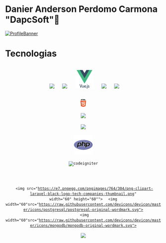 # Danier Anderson Perdomo Carmona "DapcSoft"👋

[![ProfileBanner](https://github.com/Davekibh/Davekibh/blob/main/Images/Banner%20Image.png)](https://Davekibh.github.io)
# Tecnologias
<div align="center">
<br />
 <code>  <img  src="https://www.vectorlogo.zone/logos/reactjs/reactjs-ar21.svg"> </code>
 <code>  <img  src="https://www.vectorlogo.zone/logos/angular/angular-ar21.svg"> </code>
 <code>  <img  width="60" src="https://raw.githubusercontent.com/devicons/devicon/master/icons/vuejs/vuejs-original-wordmark.svg"> </code>
 <code>  <img  width="60" src="https://raw.githubusercontent.com/prplx/svg-logos/5585531d45d294869c4eaab4d7cf2e9c167710a9/svg/materialize.svg"> </code>
 <code>  <img  src="https://www.vectorlogo.zone/logos/getbootstrap/getbootstrap-ar21.svg"> </code>
<br />

 <code>  <img width="5%" src="https://raw.githubusercontent.com/devicons/devicon/master/icons/html5/html5-original-wordmark.svg"> </code>
<code>  <img  src="https://www.vectorlogo.zone/logos/javascript/javascript-ar21.svg"> </code>
 <code>  <img  src="https://www.vectorlogo.zone/logos/typescriptlang/typescriptlang-ar21.svg"> </code>
 <code>  <img  width="60" src="https://raw.githubusercontent.com/devicons/devicon/master/icons/php/php-original.svg"> </code>
 <code>  <img  src="https://cdn.worldvectorlogo.com/logos/codeigniter.svg" alt="codeigniter" width="60" height="60"> </code>
<br />
</div>


</div>
<div align="center">
<br />
 
 <code>  <img  src="https://e7.pngegg.com/pngimages/764/304/png-clipart-laravel-black-logo-tech-companies-thumbnail.png" width="60" height="60""> </code>
 <code>  <img   width="60"src="https://raw.githubusercontent.com/devicons/devicon/master/icons/postgresql/postgresql-original-wordmark.svg"> </code>
 <code>  <img   width="60"src="https://raw.githubusercontent.com/devicons/devicon/master/icons/mongodb/mongodb-original-wordmark.svg"> </code>
 <code>  <img  src="https://www.vectorlogo.zone/logos/mysql/mysql-ar21.svg"> </code>

<br />
</div>

<div align="center">
<br />
 

<br />
</div>




